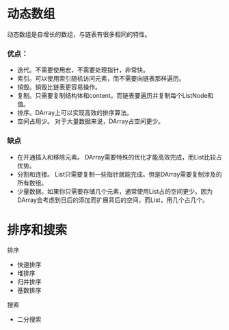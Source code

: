 # 动态数组

动态数组是自增长的数组，与链表有很多相同的特性。

### 优点：

- 迭代。不需要使用宏，不需要处理指针，非常快。
- 索引。可以使用索引随机访问元素，而不需要向链表那样遍历。
- 销毁。销毁比链表更容易操作。
- 复制。只需要复制结构体和content。而链表要遍历并复制每个ListNode和值。
- 排序。DArray上可以实现高效的排序算法。
- 空间占用少。 对于大量数据来说，DArray占空间更少。

### 缺点

- 在开通插入和移除元素。 DArray需要特殊的优化才能高效完成，而List比较占优势。
- 分割和连接。 List只需要复制一些指针就能完成。但是DArray需要复制涉及的所有数组。
- 少量数据。如果你只需要存储几个元素，通常使用List占的空间更少。因为DArray会考虑到日后的添加而扩展背后的空间，而List，用几个占几个。

# 排序和搜索

排序

- 快速排序
- 堆排序
- 归并排序
- 基数排序

搜索

- 二分搜索
